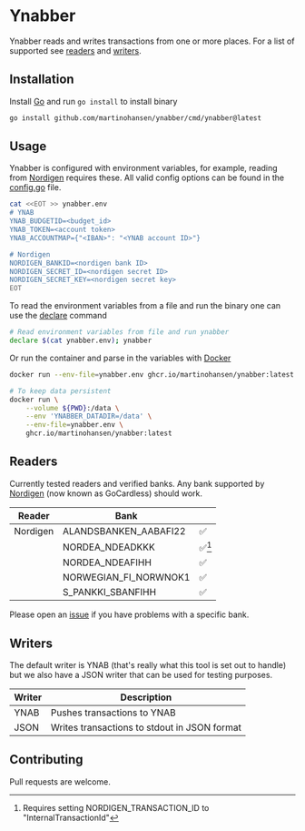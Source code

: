 # Ynabber

Ynabber reads and writes transactions from one or more places. For a list of
supported see [readers](#readers) and [writers](#writers).

## Installation

Install [Go](https://go.dev/) and run `go install` to install binary

```bash
go install github.com/martinohansen/ynabber/cmd/ynabber@latest
```

## Usage

Ynabber is configured with environment variables, for example, reading from
[Nordigen](https://nordigen.com/en/) requires these. All valid config options
can be found in the [config.go](config.go) file.

```bash
cat <<EOT >> ynabber.env
# YNAB
YNAB_BUDGETID=<budget_id>
YNAB_TOKEN=<account token>
YNAB_ACCOUNTMAP={"<IBAN>": "<YNAB account ID>"}

# Nordigen
NORDIGEN_BANKID=<nordigen bank ID>
NORDIGEN_SECRET_ID=<nordigen secret ID>
NORDIGEN_SECRET_KEY=<nordigen secret key>
EOT
```

To read the environment variables from a file and run the binary one can use the
[declare](https://www.gnu.org/software/bash/manual/bash.html#index-declare)
command

```bash
# Read environment variables from file and run ynabber
declare $(cat ynabber.env); ynabber
```

Or run the container and parse in the variables with
[Docker](https://docs.docker.com/engine/reference/run/)

```bash
docker run --env-file=ynabber.env ghcr.io/martinohansen/ynabber:latest

# To keep data persistent
docker run \
    --volume ${PWD}:/data \
    --env 'YNABBER_DATADIR=/data' \
    --env-file=ynabber.env \
    ghcr.io/martinohansen/ynabber:latest
```

## Readers

Currently tested readers and verified banks. Any bank supported by
[Nordigen](https://nordigen.com/) (now known as GoCardless) should work.

| Reader   | Bank            |   |
|----------|-----------------|---|
| Nordigen | ALANDSBANKEN_AABAFI22 | ✅
| | NORDEA_NDEADKKK | ✅[^1]
| | NORDEA_NDEAFIHH | ✅
| | NORWEGIAN_FI_NORWNOK1 | ✅
| | S_PANKKI_SBANFIHH | ✅

Please open an [issue](https://github.com/martinohansen/ynabber/issues/new) if
you have problems with a specific bank.

[^1]: Requires setting NORDIGEN_TRANSACTION_ID to "InternalTransactionId"

## Writers

The default writer is YNAB (that's really what this tool is set out to handle)
but we also have a JSON writer that can be used for testing purposes.

| Writer  | Description   |
|---------|---------------|
| YNAB    | Pushes transactions to YNAB |
| JSON    | Writes transactions to stdout in JSON format |

## Contributing

Pull requests are welcome.
